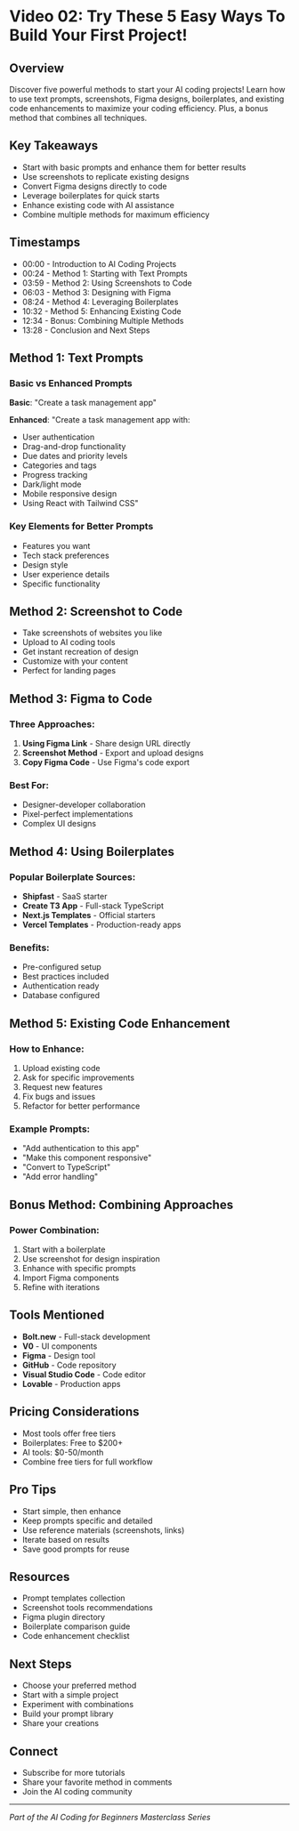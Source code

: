 # Video 02: Try These 5 Easy Ways To Build Your First Project!

## Overview
Discover five powerful methods to start your AI coding projects! Learn how to use text prompts, screenshots, Figma designs, boilerplates, and existing code enhancements to maximize your coding efficiency. Plus, a bonus method that combines all techniques.

## Key Takeaways
- Start with basic prompts and enhance them for better results
- Use screenshots to replicate existing designs
- Convert Figma designs directly to code
- Leverage boilerplates for quick starts
- Enhance existing code with AI assistance
- Combine multiple methods for maximum efficiency

## Timestamps
- 00:00 - Introduction to AI Coding Projects
- 00:24 - Method 1: Starting with Text Prompts
- 03:59 - Method 2: Using Screenshots to Code
- 06:03 - Method 3: Designing with Figma
- 08:24 - Method 4: Leveraging Boilerplates
- 10:32 - Method 5: Enhancing Existing Code
- 12:34 - Bonus: Combining Multiple Methods
- 13:28 - Conclusion and Next Steps

## Method 1: Text Prompts

### Basic vs Enhanced Prompts
**Basic**: "Create a task management app"

**Enhanced**: "Create a task management app with:
- User authentication
- Drag-and-drop functionality
- Due dates and priority levels
- Categories and tags
- Progress tracking
- Dark/light mode
- Mobile responsive design
- Using React with Tailwind CSS"

### Key Elements for Better Prompts
- Features you want
- Tech stack preferences
- Design style
- User experience details
- Specific functionality

## Method 2: Screenshot to Code
- Take screenshots of websites you like
- Upload to AI coding tools
- Get instant recreation of design
- Customize with your content
- Perfect for landing pages

## Method 3: Figma to Code

### Three Approaches:
1. **Using Figma Link** - Share design URL directly
2. **Screenshot Method** - Export and upload designs
3. **Copy Figma Code** - Use Figma's code export

### Best For:
- Designer-developer collaboration
- Pixel-perfect implementations
- Complex UI designs

## Method 4: Using Boilerplates

### Popular Boilerplate Sources:
- **Shipfast** - SaaS starter
- **Create T3 App** - Full-stack TypeScript
- **Next.js Templates** - Official starters
- **Vercel Templates** - Production-ready apps

### Benefits:
- Pre-configured setup
- Best practices included
- Authentication ready
- Database configured

## Method 5: Existing Code Enhancement

### How to Enhance:
1. Upload existing code
2. Ask for specific improvements
3. Request new features
4. Fix bugs and issues
5. Refactor for better performance

### Example Prompts:
- "Add authentication to this app"
- "Make this component responsive"
- "Convert to TypeScript"
- "Add error handling"

## Bonus Method: Combining Approaches

### Power Combination:
1. Start with a boilerplate
2. Use screenshot for design inspiration
3. Enhance with specific prompts
4. Import Figma components
5. Refine with iterations

## Tools Mentioned
- **Bolt.new** - Full-stack development
- **V0** - UI components
- **Figma** - Design tool
- **GitHub** - Code repository
- **Visual Studio Code** - Code editor
- **Lovable** - Production apps

## Pricing Considerations
- Most tools offer free tiers
- Boilerplates: Free to $200+
- AI tools: $0-50/month
- Combine free tiers for full workflow

## Pro Tips
- Start simple, then enhance
- Keep prompts specific and detailed
- Use reference materials (screenshots, links)
- Iterate based on results
- Save good prompts for reuse

## Resources
- Prompt templates collection
- Screenshot tools recommendations
- Figma plugin directory
- Boilerplate comparison guide
- Code enhancement checklist

## Next Steps
- Choose your preferred method
- Start with a simple project
- Experiment with combinations
- Build your prompt library
- Share your creations

## Connect
- Subscribe for more tutorials
- Share your favorite method in comments
- Join the AI coding community

---

*Part of the AI Coding for Beginners Masterclass Series*